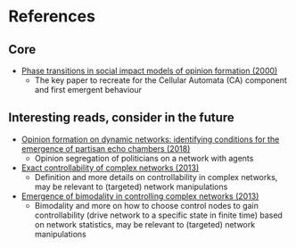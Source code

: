 # References

## Core
- [Phase transitions in social impact models of opinion formation (2000)](https://www.sciencedirect.com/science/article/pii/S037843710000282X)
    - The key paper to recreate for the Cellular Automata (CA) component and first emergent behaviour

## Interesting reads, consider in the future
- [Opinion formation on dynamic networks: identifying conditions for the emergence of partisan echo chambers (2018)](https://royalsocietypublishing.org/doi/full/10.1098/rsos.181122)
    - Opinion segregation of politicians on a network with agents
- [Exact controllability of complex networks (2013)](https://www.nature.com/articles/ncomms3447)
    - Definition and more details on controllability in complex networks, may be relevant to (targeted) network manipulations
- [Emergence of bimodality in controlling complex networks (2013)](https://www.nature.com/articles/ncomms3002.)
    - Bimodality and more on how to choose control nodes to gain controllability (drive network to a specific state in finite time) based on network statistics, may be relevant to (targeted) network manipulations